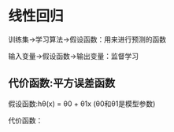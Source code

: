 # 线性回归

训练集->学习算法->假设函数：用来进行预测的函数

输入变量->假设函数->输出变量：监督学习

## 代价函数:平方误差函数

假设函数:hθ(x) = θ0 + θ1x (θ0和θ1是模型参数)

代价函数：